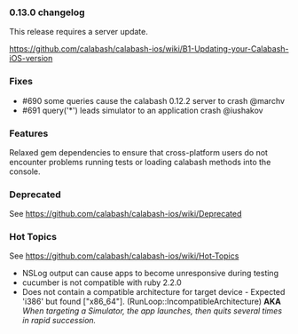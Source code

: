 ### 0.13.0 changelog

This release requires a server update.

https://github.com/calabash/calabash-ios/wiki/B1-Updating-your-Calabash-iOS-version

### Fixes

* #690 some queries cause the calabash 0.12.2 server to crash @marchv
* #691 query('*') leads simulator to an application crash @iushakov 

### Features

Relaxed gem dependencies to ensure that cross-platform users do not encounter problems running tests or loading calabash methods into the console.

### Deprecated

See https://github.com/calabash/calabash-ios/wiki/Deprecated

### Hot Topics

See https://github.com/calabash/calabash-ios/wiki/Hot-Topics

* NSLog output can cause apps to become unresponsive during testing
* cucumber is not compatible with ruby 2.2.0
* Does not contain a compatible architecture for target device - Expected 'i386' but found ["x86_64"]. (RunLoop::IncompatibleArchitecture) **AKA** _When targeting a Simulator, the app launches, then quits several times in rapid succession._
